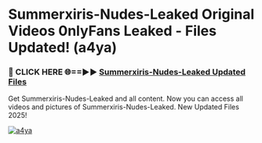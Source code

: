 # Summerxiris-Nudes-Leaked Original Videos 0nlyFans Leaked - Files Updated! (a4ya)

<h3>🔴 CLICK HERE 🌐==►► <a href="https://tinyurl.com/4mcuefdz" rel="nofollow">Summerxiris-Nudes-Leaked Updated Files</a></h3>

Get Summerxiris-Nudes-Leaked and all content. Now you can access all videos and pictures of Summerxiris-Nudes-Leaked. New Updated Files 2025!

[![a4ya](https://i.imgur.com/StAQSOY.gif)](https://tinyurl.com/4mcuefdz)
